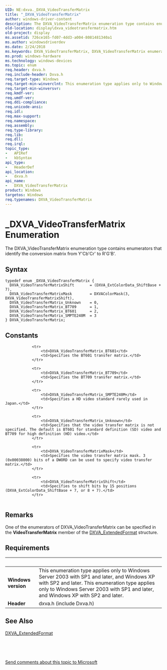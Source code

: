 ```yaml
---
UID: NE:dxva._DXVA_VideoTransferMatrix
title: "_DXVA_VideoTransferMatrix"
author: windows-driver-content
description: The DXVA_VideoTransferMatrix enumeration type contains enumerators that identify the conversion matrix from Y'Cb'Cr' to R'G'B'.
old-location: display\dxva_videotransfermatrix.htm
old-project: display
ms.assetid: 726ce165-fd07-4dd3-a004-8081481340a1
ms.author: windowsdriverdev
ms.date: 2/24/2018
ms.keywords: DXVA_VideoTransferMatrix, DXVA_VideoTransferMatrix enumeration [Display Devices], DXVA_VideoTransferMatrixMask, DXVA_VideoTransferMatrixShift, DXVA_VideoTransferMatrix_BT601, DXVA_VideoTransferMatrix_BT709, DXVA_VideoTransferMatrix_SMPTE240M, DXVA_VideoTransferMatrix_Unknown, _DXVA_VideoTransferMatrix, display.dxva_videotransfermatrix, dxva/DXVA_VideoTransferMatrix, dxva/DXVA_VideoTransferMatrixMask, dxva/DXVA_VideoTransferMatrixShift, dxva/DXVA_VideoTransferMatrix_BT601, dxva/DXVA_VideoTransferMatrix_BT709, dxva/DXVA_VideoTransferMatrix_SMPTE240M, dxva/DXVA_VideoTransferMatrix_Unknown, dxvaref_82624d1d-650f-41a2-a8d2-fb8c9936caab.xml
ms.prod: windows-hardware
ms.technology: windows-devices
ms.topic: enum
req.header: dxva.h
req.include-header: Dxva.h
req.target-type: Windows
req.target-min-winverclnt: This enumeration type applies only to Windows Server 2003 with SP1 and later, and Windows XP with SP2 and later.
req.target-min-winversvr: 
req.kmdf-ver: 
req.umdf-ver: 
req.ddi-compliance: 
req.unicode-ansi: 
req.idl: 
req.max-support: 
req.namespace: 
req.assembly: 
req.type-library: 
req.lib: 
req.dll: 
req.irql: 
topic_type:
-	APIRef
-	kbSyntax
api_type:
-	HeaderDef
api_location:
-	dxva.h
api_name:
-	DXVA_VideoTransferMatrix
product: Windows
targetos: Windows
req.typenames: DXVA_VideoTransferMatrix
---
```


# _DXVA_VideoTransferMatrix Enumeration
The DXVA_VideoTransferMatrix enumeration type contains enumerators that identify the conversion matrix from Y'Cb'Cr' to R'G'B'.

## Syntax
````
typedef enum _DXVA_VideoTransferMatrix { 
  DXVA_VideoTransferMatrixShift       = (DXVA_ExtColorData_ShiftBase + 7),
  DXVA_VideoTransferMatrixMask        = DXVAColorMask(3, DXVA_VideoTransferMatrixShift),
  DXVA_VideoTransferMatrix_Unknown    = 0,
  DXVA_VideoTransferMatrix_BT709      = 1,
  DXVA_VideoTransferMatrix_BT601      = 2,
  DXVA_VideoTransferMatrix_SMPTE240M  = 3
} DXVA_VideoTransferMatrix;
````

## Constants

<table>
            
                <tr>
                    <td>DXVA_VideoTransferMatrix_BT601</td>
                    <td>Specifies the BT601 transfer matrix.</td>
                </tr>
            
                <tr>
                    <td>DXVA_VideoTransferMatrix_BT709</td>
                    <td>Specifies the BT709 transfer matrix.</td>
                </tr>
            
                <tr>
                    <td>DXVA_VideoTransferMatrix_SMPTE240M</td>
                    <td>Specifies a HD video standard rarely used in Japan.</td>
                </tr>
            
                <tr>
                    <td>DXVA_VideoTransferMatrix_Unknown</td>
                    <td>Specifies that the video transfer matrix is not specified. The default is BT601 for standard definition (SD) video and BT709 for high definition (HD) video.</td>
                </tr>
            
                <tr>
                    <td>DXVA_VideoTransferMatrixMask</td>
                    <td>Specifies the video transfer matrix mask. 3 (0x00038000) bits of a DWORD can be used to specify video transfer matrix.</td>
                </tr>
            
                <tr>
                    <td>DXVA_VideoTransferMatrixShift</td>
                    <td>Specifies to shift bits by 15 positions (DXVA_ExtColorData_ShiftBase + 7, or 8 + 7).</td>
                </tr>
</table>

## Remarks

One of the enumerators of DXVA_VideoTransferMatrix can be specified in the <b>VideoTransferMatrix</b> member of the <a href="..\dxva\ns-dxva-_dxva_extendedformat.md">DXVA_ExtendedFormat</a> structure.

## Requirements
| &nbsp; | &nbsp; |
| ---- |:---- |
| **Windows version** | This enumeration type applies only to Windows Server 2003 with SP1 and later, and Windows XP with SP2 and later. This enumeration type applies only to Windows Server 2003 with SP1 and later, and Windows XP with SP2 and later. |
| **Header** | dxva.h (include Dxva.h) |

## See Also

<a href="..\dxva\ns-dxva-_dxva_extendedformat.md">DXVA_ExtendedFormat</a>



 

 

<a href="mailto:wsddocfb@microsoft.com?subject=Documentation%20feedback [display\display]:%20DXVA_VideoTransferMatrix enumeration%20 RELEASE:%20(2/24/2018)&amp;body=%0A%0APRIVACY STATEMENT%0A%0AWe use your feedback to improve the documentation. We don't use your email address for any other purpose, and we'll remove your email address from our system after the issue that you're reporting is fixed. While we're working to fix this issue, we might send you an email message to ask for more info. Later, we might also send you an email message to let you know that we've addressed your feedback.%0A%0AFor more info about Microsoft's privacy policy, see http://privacy.microsoft.com/en-us/default.aspx." title="Send comments about this topic to Microsoft">Send comments about this topic to Microsoft</a>